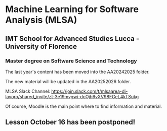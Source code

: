 # Machine Learning for Software Analysis (MLSA) 

## IMT School for Advanced Studies Lucca - University of Florence 

### Master degree on **Software Science and Technology**

The last year's content has been moved into the AA20242025 folder. 

The new material will be updated in the AA20252026 folder. 

MLSA Slack Channel: https://join.slack.com/t/mlsaarea-di-lavoro/shared_invite/zt-3e19mvgwi-dcOjh6vXV98FGeL4kTSukg

Of course, Moodle is the main point where to find information and material. 


## Lesson October 16 has been postponed! 
